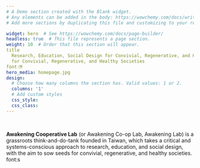 ```yaml
---
# A Demo section created with the Blank widget.
# Any elements can be added in the body: https://wowchemy.com/docs/writing-markdown-laftex/
# Add more sections by duplicating this file and customizing to your requirements.

widget: hero  # See https://wowchemy.com/docs/page-builder/
headless: true  # This file represents a page section.
weight: 10  # Order that this section will appear.
title
  Research, Education, Social Design for Convivial, Regenerative, and Healthy Societies  
  for Convivial, Regenerative, and Healthy Societies  
font:M
hero_media: homepage.jpg
design:
  # Choose how many columns the section has. Valid values: 1 or 2.
  columns: '1'
  # Add custom styles
  css_style:
  css_class:
---
```


<br>

**Awakening Cooperative Lab** (or Awakening Co-op Lab, Awakening Lab) is a grassroots think-and-do-tank founded in Taiwan, which takes a critical and systems-conscious approach to research, education, and social design, with the aim to sow seeds for convivial, regenerative, and healthy societies. 
font:s
